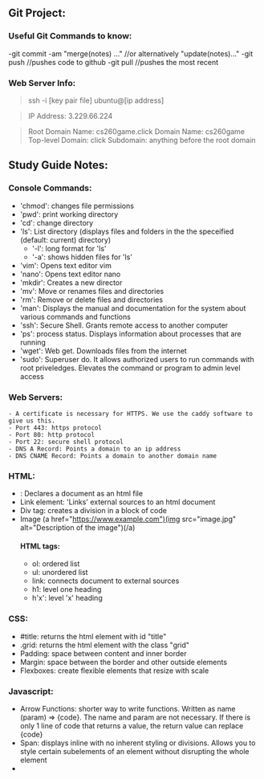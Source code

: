 ## Git Project:

### Useful Git Commands to know:
 -git commit -am "merge(notes) ..." //or alternatively "update(notes)..."
 -git push //pushes code to github
 -git pull //pushes the most recent 

### Web Server Info:
> ssh -i [key pair file] ubuntu@[ip address]

> IP Address: 3.229.66.224

> Root Domain Name: cs260game.click
> Domain Name: cs260game
> Top-level Domain: click
> Subdomain: anything before the root domain

## Study Guide Notes:
  ### Console Commands:
   - 'chmod': changes file permissions
   - 'pwd': print working directory
   - 'cd': change directory
   - 'ls': List directory (displays files and folders in the the speceified (default: current) directory)
     - '-l': long format for 'ls'
     - '-a': shows hidden files for 'ls'
   - 'vim': Opens text editor vim
   - 'nano': Opens text editor nano
   - 'mkdir': Creates a new director
   - 'mv': Move or renames files and directories
   - 'rm': Remove or delete files and directories
   - 'man': Displays the manual and documentation for the system about various commands and functions
   - 'ssh': Secure Shell. Grants remote access to another computer
   - 'ps': process status. Displays information about processes that are running
   - 'wget': Web get. Downloads files from the internet
   - 'sudo': Superuser do. It allows authorized users to run commands with root priveledges. Elevates the command or program to admin level access

  ### Web Servers:
    - A certificate is necessary for HTTPS. We use the caddy software to give us this.
    - Port 443: https protocol
    - Port 80: http protocol
    - Port 22: secure shell protocol
    - DNS A Record: Points a domain to an ip address
    - DNS CNAME Record: Points a domain to another domain name
  
  ### HTML:
   - <!DOCTYPE html>: Declares a document as an html file
   - Link element: 'Links' external sources to an html document
   - Div tag: creates a division in a block of code
   - Image (a href="https://www.example.com")(img src="image.jpg" alt="Description of the image")(/a)
     #### HTML tags:
      - ol: ordered list
      - ul: unordered list
      - link: connects document to external sources
      - h1: level one heading
      - h'x': level 'x' heading
  ### CSS:
   - #title: returns the html element with id "title"
   - .grid: returns the html element with the class "grid"
   - Padding: space between content and inner border
   - Margin: space between the border and other outside elements
   - Flexboxes: create flexible elements that resize with scale
  
  ### Javascript:
   - Arrow Functions: shorter way to write functions. Written as name (param) => {code}. The name and param are not necessary. If there is only 1 line of code that returns a value, the return value can replace {code}
   - Span: displays inline with no inherent styling or divisions. Allows you to style certain subelements of an element without disrupting the whole element
   - 
